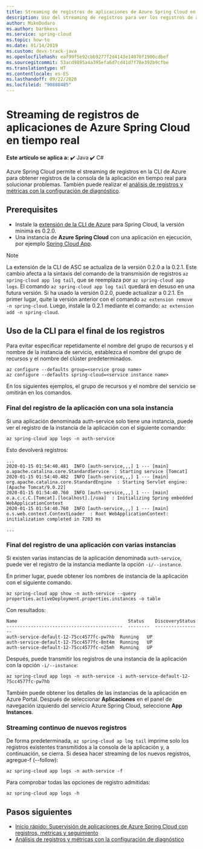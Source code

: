 ```yaml
---
title: Streaming de registros de aplicaciones de Azure Spring Cloud en tiempo real
description: Uso del streaming de registros para ver los registros de aplicaciones al instante
author: MikeDodaro
ms.author: barbkess
ms.service: spring-cloud
ms.topic: how-to
ms.date: 01/14/2019
ms.custom: devx-track-java
ms.openlocfilehash: eaf99f5e92cbb9277f2d4143e14070f1900cdbef
ms.sourcegitcommit: 53acd9895a4a395efa6d7cd41d7f78e392b9cfbe
ms.translationtype: HT
ms.contentlocale: es-ES
ms.lasthandoff: 09/22/2020
ms.locfileid: "90888485"
---
```

# <a name="stream-azure-spring-cloud-app-logs-in-real-time"></a>Streaming de registros de aplicaciones de Azure Spring Cloud en tiempo real

**Este artículo se aplica a:** ✔️ Java ✔️ C#

Azure Spring Cloud permite el streaming de registros en la CLI de Azure para obtener registros de la consola de la aplicación en tiempo real para solucionar problemas. También puede realizar el [análisis de registros y métricas con la configuración de diagnóstico](./diagnostic-services.md).

## <a name="prerequisites"></a>Prerequisites

* Instale la [extensión de la CLI de Azure](https://docs.microsoft.com/azure/spring-cloud/spring-cloud-quickstart-launch-app-cli#install-the-azure-cli-extension) para Spring Cloud, la versión mínima es 0.2.0.
* Una instancia de **Azure Spring Cloud** con una aplicación en ejecución, por ejemplo [Spring Cloud App](./spring-cloud-quickstart.md).

> [!NOTE]
>  La extensión de la CLI de ASC se actualiza de la versión 0.2.0 a la 0.2.1. Este cambio afecta a la sintaxis del comando de la transmisión de registros `az spring-cloud app log tail`, que se reemplaza por `az spring-cloud app logs`. El comando `az spring-cloud app log tail` quedará en desuso en una futura versión. Si ha usado la versión 0.2.0, puede actualizar a 0.2.1. En primer lugar, quite la versión anterior con el comando `az extension remove -n spring-cloud`.  Luego, instale la 0.2.1 mediante el comando: `az extension add -n spring-cloud`.

## <a name="use-cli-to-tail-logs"></a>Uso de la CLI para el final de los registros

Para evitar especificar repetidamente el nombre del grupo de recursos y el nombre de la instancia de servicio, establezca el nombre del grupo de recursos y el nombre del clúster predeterminados.
```
az configure --defaults group=<service group name>
az configure --defaults spring-cloud=<service instance name>
```
En los siguientes ejemplos, el grupo de recursos y el nombre del servicio se omitirán en los comandos.

### <a name="tail-log-for-app-with-single-instance"></a>Final del registro de la aplicación con una sola instancia
Si una aplicación denominada auth-service solo tiene una instancia, puede ver el registro de la instancia de la aplicación con el siguiente comando:
```
az spring-cloud app logs -n auth-service
```
Esto devolverá registros:
```
...
2020-01-15 01:54:40.481  INFO [auth-service,,,] 1 --- [main] o.apache.catalina.core.StandardService  : Starting service [Tomcat]
2020-01-15 01:54:40.482  INFO [auth-service,,,] 1 --- [main] org.apache.catalina.core.StandardEngine  : Starting Servlet engine: [Apache Tomcat/9.0.22]
2020-01-15 01:54:40.760  INFO [auth-service,,,] 1 --- [main] o.a.c.c.C.[Tomcat].[localhost].[/uaa]  : Initializing Spring embedded WebApplicationContext
2020-01-15 01:54:40.760  INFO [auth-service,,,] 1 --- [main] o.s.web.context.ContextLoader  : Root WebApplicationContext: initialization completed in 7203 ms

...
```

### <a name="tail-log-for-app-with-multiple-instances"></a>Final del registro de una aplicación con varias instancias
Si existen varias instancias de la aplicación denominada `auth-service`, puede ver el registro de la instancia mediante la opción `-i/--instance`. 

En primer lugar, puede obtener los nombres de instancia de la aplicación con el siguiente comando.

```
az spring-cloud app show -n auth-service --query properties.activeDeployment.properties.instances -o table
```
Con resultados:

```
Name                                         Status    DiscoveryStatus
-------------------------------------------  --------  -----------------
auth-service-default-12-75cc4577fc-pw7hb  Running   UP
auth-service-default-12-75cc4577fc-8nt4m  Running   UP
auth-service-default-12-75cc4577fc-n25mh  Running   UP
``` 
Después, puede transmitir los registros de una instancia de la aplicación con la opción `-i/--instance`:

```
az spring-cloud app logs -n auth-service -i auth-service-default-12-75cc4577fc-pw7hb
```

También puede obtener los detalles de las instancias de la aplicación en Azure Portal.  Después de seleccionar **Aplicaciones** en el panel de navegación izquierdo del servicio Azure Spring Cloud, seleccione **App Instances**.

### <a name="continuously-stream-new-logs"></a>Streaming continuo de nuevos registros
De forma predeterminada, `az spring-cloud ap log tail` imprime solo los registros existentes transmitidos a la consola de la aplicación y, a continuación, se cierra. Si desea hacer streaming de los nuevos registros, agregue-f (--follow):  

```
az spring-cloud app logs -n auth-service -f
``` 
Para comprobar todas las opciones de registro admitidas:
``` 
az spring-cloud app logs -h 
```

## <a name="next-steps"></a>Pasos siguientes
* [Inicio rápido: Supervisión de aplicaciones de Azure Spring Cloud con registros, métricas y seguimiento](spring-cloud-quickstart-logs-metrics-tracing.md)
* [Análisis de registros y métricas con la configuración de diagnóstico](./diagnostic-services.md)

 






